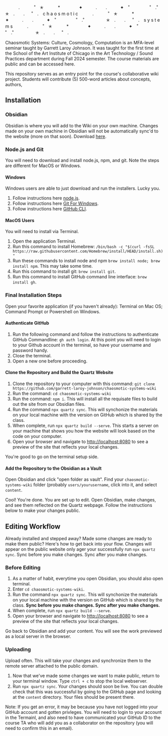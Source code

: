 　　　.   　　˚　✭　 　　*　　 　　✦　　　.　　.　　　✦　˚ 　　　　 ˚　.˚　　　　　✭　.　　. 　 ˚　.　c h a o s m o t i c 　　　.   　　˚　✭　 　　*　　 　　✦　　　.　　.　　　✦　˚ 　　　　 ˚　.˚　　　　　✭　.　　. 　 ˚　.　s y s t e m s 　　　.   　　˚　✭　 　　*　　 　　✦　　　.　　.　　　✦　˚ 　　　　 ˚　.˚　　　　　✭　.　　. 　 ˚　.　

Chaosmotic Systems: Culture, Cosmology, Computation is an MFA-level seminar taught by Garrett Laroy Johnson. It was taught for the first time at the School of the Art Institute of Chicago in the Art Technology / Sound Practices department during Fall 2024 semester. The course materials are public and can be accessed here.

This repository serves as an entry point for the course's collaborative wiki project. Students will contribute (5) 500-word articles about concepts, authors,

## Installation
### Obsidian
Obsidian is where you will add to the Wiki on your own machine. Changes made on your own machine in Obsidian will not be automatically sync'd to the website (more on that soon). Download [here](https://obsidian.md/).

### Node.js and Git
You will need to download and install node.js, npm, and git. Note the steps are different for MacOS or Windows.

#### Windows 
Windows users are able to just download and run the installers. Lucky you. 

1. Follow instructions here [node.js](https://nodejs.org/en).
2. Follow instructions here [Git For Windows](https://gitforwindows.org/).
3. Follow instructions here [GitHub CLI](https://cli.github.com/).

#### MacOS Users

You will need to install via Terminal.

1. Open the application Terminal.
2. Run this command to install Homebrew: `/bin/bash -c "$(curl -fsSL https://raw.githubusercontent.com/Homebrew/install/HEAD/install.sh)"`
3. Run these commands to install node and npm `brew install node; brew install npm`. This may take some time.
4. Run this command to install git: `brew install git`.
5. Run this command to install GitHub command line interface: `brew install gh`.

### Final Installation Steps

Open your favorite application (if you haven't already): Terminal on Mac OS; Command Prompt or Powershell on Windows.

#### Authenticate GitHub

1. Run the following command and follow the instructions to authenticate GitHub Commandline: `gh auth login`. At this point you will need to login to your Github account in the terminal, so have your username and password handy.
2. Close the terminal.
3. Open a new one before proceeding.

#### Clone the Repository and Build the Quartz Website
1. Clone the repository to your computer with this command: `git clone https://github.com/garrett-laroy-johnson/chaosmotic-systems-wiki`
2. Run the command: `cd chaosmotic-systems-wiki`
3. Run the command: `npm i`. This will install all the requisate files to build out the site from our Obsidian files.
4. Run the command `npx quartz sync`. This will synchonize the materials on your local machine with the version on GitHub which is shared by the class. 
4. When complete, run `npx quartz build --serve`. This starts a server on your machine that shows you how the website will look based on the code on your computer.
5. Open your browser and navigate to [http://localhost:8080]([url](http://localhost:8080)) to see a preview of the site that reflects your local changes.

You're good to go on the terminal setup side.

#### Add the Repository to the Obsidian as a Vault

Open Obsidian and click "open folder as vault". Find your `chaosmotic-systems-wiki` folder (probably `users/yourusername`, click into it, and select `content`.

Cool! You're done. You are set up to edit. Open Obsidian, make changes, and see them reflected on the Quartz webpage. Follow the instructions below to make your changes public.

## Editing Workflow
Already installed and stepped away? Made some changes are ready to make them public? Here's how to get back into your flow. Changes will appear on the public website only ager your successfully run `npx quartz sync`. Sync before you make changes. Sync after you make changes.

### Before Editing
1. As a matter of habit, everytime you open Obsidian, you should also open terminal.
2. Enter `cd chaosmotic-systems-wiki`. 
3. Run the command `npx quartz sync`. This will synchonize the materials on your local machine with the version on GitHub which is shared by the class. **Sync before you make changes. Sync after you make changes.** 
4. When complete, run `npx quartz build --serve`.
5. Open your browser and navigate to [http://localhost:8080]([url](http://localhost:8080)) to see a preview of the site that reflects your local changes.

Go back to Obsidian and add your content. You will see the work previewed as a local server in the browser.

### Uploading
Upload often. This will take your changes and synchronize them to the remote server attached to the public domain. 

1. Now that we've made some changes we want to make public, return to your terminal window. Type `ctrl + c` to stop the local webserver.
2. Run `npx quartz sync`. Your changes should soon be live. You can double check that this was successful by going to the GitHub page and looking at the `content` directory. Your files should be present there.

Note: If you get an error, it may be because you have not logged into your GitHub account and gotten privleges. You will need to login to your account in the Termainl, and also need to have communicated your GitHub ID to the course TA who will add you as a collaborator on the repository (you will need to confirm this in an email). 

